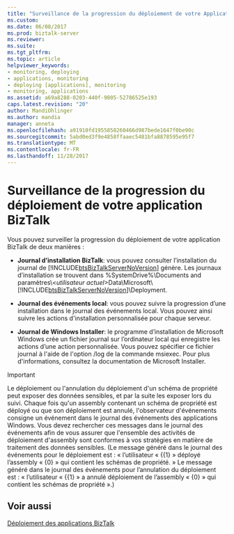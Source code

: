 ```yaml
---
title: "Surveillance de la progression du déploiement de votre Application BizTalk | Documents Microsoft"
ms.custom: 
ms.date: 06/08/2017
ms.prod: biztalk-server
ms.reviewer: 
ms.suite: 
ms.tgt_pltfrm: 
ms.topic: article
helpviewer_keywords:
- monitoring, deploying
- applications, monitoring
- deploying [applications], monitoring
- monitoring, applications
ms.assetid: a69a8288-0203-440f-9805-52786525e193
caps.latest.revision: "20"
author: MandiOhlinger
ms.author: mandia
manager: anneta
ms.openlocfilehash: a91910fd1955858260466d987bede1647f0be90c
ms.sourcegitcommit: 5abd0ed3f9e4858ffaaec5481bfa8878595e95f7
ms.translationtype: MT
ms.contentlocale: fr-FR
ms.lasthandoff: 11/28/2017
---
```

# <a name="monitoring-the-progress-of-your-biztalk-application-deployment"></a>Surveillance de la progression du déploiement de votre application BizTalk
Vous pouvez surveiller la progression du déploiement de votre application BizTalk de deux manières :  
  
-   **Journal d’installation BizTalk**: vous pouvez consulter l’installation du journal de [!INCLUDE[btsBizTalkServerNoVersion](../includes/btsbiztalkservernoversion-md.md)] génère. Les journaux d’installation se trouvent dans %SystemDrive%\Documents and paramètres\\<*utilisateur actuel*\>Data\Microsoft\\[!INCLUDE[btsBizTalkServerNoVersion](../includes/btsbiztalkservernoversion-md.md)]\Deployment.  
  
-   **Journal des événements local**: vous pouvez suivre la progression d’une installation dans le journal des événements local. Vous pouvez ainsi suivre les actions d'installation personnalisée pour chaque serveur.  
  
-   **Journal de Windows Installer**: le programme d’installation de Microsoft Windows crée un fichier journal sur l’ordinateur local qui enregistre les actions d’une action personnalisée. Vous pouvez spécifier ce fichier journal à l'aide de l'option /log de la commande msiexec. Pour plus d'informations, consultez la documentation de Microsoft Installer.  
  
> [!IMPORTANT]
>  Le déploiement ou l'annulation du déploiement d'un schéma de propriété peut exposer des données sensibles, et par la suite les exposer lors du suivi. Chaque fois qu'un assembly contenant un schéma de propriété est déployé ou que son déploiement est annulé, l'observateur d'événements consigne un événement dans le journal des événements des applications Windows. Vous devez rechercher ces messages dans le journal des événements afin de vous assurer que l'ensemble des activités de déploiement d'assembly sont conformes à vos stratégies en matière de traitement des données sensibles. (Le message généré dans le journal des événements pour le déploiement est : « l’utilisateur « {{1} » déployé l’assembly « {0} » qui contient les schémas de propriété. » Le message généré dans le journal des événements pour l’annulation du déploiement est : « l’utilisateur « {{1} » a annulé déploiement de l’assembly « {0} » qui contient les schémas de propriété ».)  
  
## <a name="see-also"></a>Voir aussi  
 [Déploiement des applications BizTalk](../core/deploying-biztalk-applications.md)